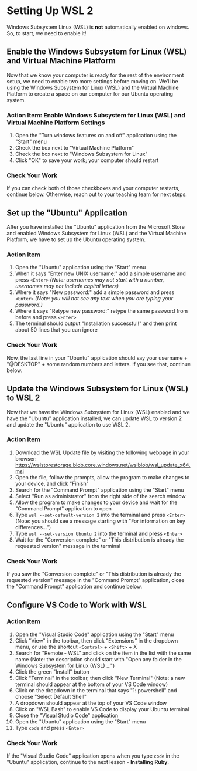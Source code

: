 # Setting Up WSL 2

Windows Subsystem Linux (WSL) is **not** automatically enabled on windows. So,
to start, we need to enable it!

## Enable the Windows Subsystem for Linux (WSL) and Virtual Machine Platform

Now that we know your computer is ready for the rest of the environment setup,
we need to enable two more settings before moving on. We’ll be using the Windows
Subsystem for Linux (WSL) and the Virtual Machine Platform to create a space on
our computer for our Ubuntu operating system.

### Action Item: Enable Windows Subsystem for Linux (WSL) and Virtual Machine Platform Settings

1. Open the "Turn windows features on and off" application using the "Start"
   menu
2. Check the box next to "Virtual Machine Platform"
3. Check the box next to "Windows Subsystem for Linux"
4. Click "OK" to save your work; your computer should restart

### Check Your Work

If you can check both of those checkboxes and your computer restarts, continue
below. Otherwise, reach out to your teaching team for next steps.

## Set up the "Ubuntu" Application

After you have installed the "Ubuntu" application from the Microsoft Store and
enabled Windows Subsystem for Linux (WSL) and the Virtual Machine Platform, we
have to set up the Ubuntu operating system.

### Action Item

1. Open the "Ubuntu" application using the "Start" menu
2. When it says "Enter new UNIX username:" add a simple username and press
   `<Enter>` _(Note: usernames may not start with a number, usernames may not
   include capital letters)_
3. Where it says "New password:" add a simple password and press `<Enter>`
   _(Note: you will not see any text when you are typing your password.)_
4. Where it says "Retype new password:" retype the same password from before and
   press `<Enter>`
5. The terminal should output "Installation successful!" and then print about 50
   lines that you can ignore

### Check Your Work

Now, the last line in your "Ubuntu" application should say your username +
"@DESKTOP" + some random numbers and letters. If you see that, continue below.

## Update the Windows Subsystem for Linux (WSL) to WSL 2

Now that we have the Windows Subsystem for Linux (WSL) enabled and we have the
"Ubuntu" application installed, we can update WSL to version 2 and update the
"Ubuntu" application to use WSL 2.

### Action Item

1. Download the WSL Update file by visiting the following webpage in your
   browser:
   https://wslstorestorage.blob.core.windows.net/wslblob/wsl_update_x64.msi
2. Open the file, follow the prompts, allow the program to make changes to your
   device, and click "Finish"
3. Search for the "Command Prompt" application using the "Start" menu
4. Select "Run as administrator" from the right side of the search window
5. Allow the program to make changes to your device and wait for the "Command
   Prompt" application to open
6. Type `wsl --set-default-version 2` into the terminal and press `<Enter>`
   (Note: you should see a message starting with "For information on key
   differences…")
7. Type `wsl --set-version Ubuntu 2` into the terminal and press `<Enter>`
8. Wait for the "Conversion complete" or "This distribution is already the
   requested version" message in the terminal

### Check Your Work

If you saw the "Conversion complete" or "This distribution is already the
requested version" message in the "Command Prompt" application, close the
"Command Prompt" application and continue below.

## Configure VS Code to Work with WSL

### Action Item

1. Open the "Visual Studio Code" application using the "Start" menu
2. Click "View" in the toolbar, then click "Extensions" in the dropdown menu, or
   use the shortcut `<Control>` + `<Shift>` + X
3. Search for "Remote - WSL" and click on the item in the list with the same
   name (Note: the description should start with "Open any folder in the Windows
   Subsystem for Linux (WSL) …")
4. Click the green "Install" button
5. Click "Terminal" in the toolbar, then click "New Terminal" (Note: a new
   terminal should appear at the bottom of your VS Code window)
6. Click on the dropdown in the terminal that says "1: powershell" and choose
   "Select Default Shell"
7. A dropdown should appear at the top of your VS Code window
8. Click on "WSL Bash" to enable VS Code to display your Ubuntu terminal
9. Close the "Visual Studio Code" application
10. Open the "Ubuntu" application using the "Start" menu
11. Type `code` and press `<Enter>`

### Check Your Work

If the "Visual Studio Code" application opens when you type `code` in the
"Ubuntu" application, continue to the next lesson - **Installing Ruby**.
